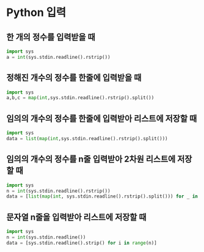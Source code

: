 # Python 입력

## 한 개의 정수를 입력받을 때

```python
import sys
a = int(sys.stdin.readline().rstrip())
```

## 정해진 개수의 정수를 한줄에 입력받을 때

```python
import sys
a,b,c = map(int,sys.stdin.readline().rstrip().split())
```

## 임의의 개수의 정수를 한줄에 입력받아 리스트에 저장할 때

```python
import sys
data = list(map(int,sys.stdin.readline().rstrip().split()))
```

## 임의의 개수의 정수를 n줄 입력받아 2차원 리스트에 저장할 때

```python
import sys
n = int(sys.stdin.readline().rstrip())
data = [list(map(int, sys.stdin.readline().rstrip().split())) for _ in range(n)]
```

## 문자열 n줄을 입력받아 리스트에 저장할 때

```python
import sys
n = int(sys.stdin.readline())
data = [sys.stdin.readline().strip() for i in range(n)]
```
